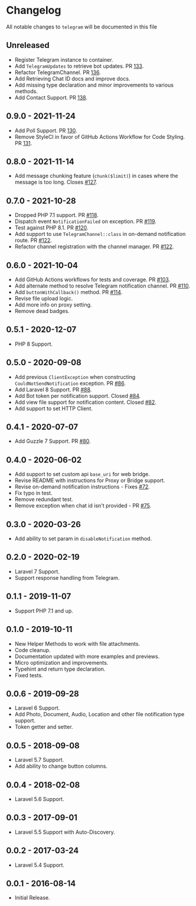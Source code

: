 # Changelog

All notable changes to `telegram` will be documented in this file

## Unreleased

- Register Telegram instance to container. 
- Add `TelegramUpdates` to retrieve bot updates. PR [133](https://github.com/laravel-notification-channels/telegram/pull/133).
- Refactor TelegramChannel. PR [136](https://github.com/laravel-notification-channels/telegram/pull/136).
- Add Retrieving Chat ID docs and improve docs.
- Add missing type declaration and minor improvements to various methods.
- Add Contact Support. PR [138](https://github.com/laravel-notification-channels/telegram/pull/138).

## 0.9.0 - 2021-11-24

- Add Poll Support. PR [130](https://github.com/laravel-notification-channels/telegram/pull/130).
- Remove StyleCI in favor of GitHub Actions Workflow for Code Styling. PR [131](https://github.com/laravel-notification-channels/telegram/pull/131).

## 0.8.0 - 2021-11-14

- Add message chunking feature (`chunk($limit)`) in cases where the message is too long. Closes [#127](https://github.com/laravel-notification-channels/telegram/issues/127).

## 0.7.0 - 2021-10-28

- Dropped PHP 7.1 support. PR [#118](https://github.com/laravel-notification-channels/telegram/pull/118).
- Dispatch event `NotificationFailed` on exception. PR [#119](https://github.com/laravel-notification-channels/telegram/pull/119).
- Test against PHP 8.1. PR [#120](https://github.com/laravel-notification-channels/telegram/pull/120).
- Add support to use `TelegramChannel::class` in on-demand notification route. PR [#122](https://github.com/laravel-notification-channels/telegram/pull/122).
- Refactor channel registration with the channel manager. PR [#122](https://github.com/laravel-notification-channels/telegram/pull/122).

## 0.6.0 - 2021-10-04

- Add GitHub Actions workflows for tests and coverage. PR [#103](https://github.com/laravel-notification-channels/telegram/pull/103).
- Add alternate method to resolve Telegram notification channel. PR [#110](https://github.com/laravel-notification-channels/telegram/pull/110).
- Add `buttonWithCallback()` method. PR [#114](https://github.com/laravel-notification-channels/telegram/pull/114).
- Revise file upload logic.
- Add more info on proxy setting.
- Remove dead badges.

## 0.5.1 - 2020-12-07

- PHP 8 Support.

## 0.5.0 - 2020-09-08

- Add previous `ClientException` when constructing `CouldNotSendNotification` exception. PR [#86](https://github.com/laravel-notification-channels/telegram/pull/86).
- Add Laravel 8 Support. PR [#88](https://github.com/laravel-notification-channels/telegram/pull/88).
- Add Bot token per notification support. Closed [#84](https://github.com/laravel-notification-channels/telegram/issues/84).
- Add view file support for notification content. Closed [#82](https://github.com/laravel-notification-channels/telegram/issues/82).
- Add support to set HTTP Client.

## 0.4.1 - 2020-07-07

- Add Guzzle 7 Support. PR [#80](https://github.com/laravel-notification-channels/telegram/pull/80).

## 0.4.0 - 2020-06-02

- Add support to set custom api `base_uri` for web bridge.
- Revise README with instructions for Proxy or Bridge support.
- Revise on-demand notification instructions - Fixes [#72](https://github.com/laravel-notification-channels/telegram/issues/72).
- Fix typo in test.
- Remove redundant test.
- Remove exception when chat id isn't provided - PR [#75](https://github.com/laravel-notification-channels/telegram/pull/75).

## 0.3.0 - 2020-03-26

- Add ability to set param in `disableNotification` method.

## 0.2.0 - 2020-02-19

- Laravel 7 Support.
- Support response handling from Telegram.

## 0.1.1 - 2019-11-07

- Support PHP 7.1 and up.

## 0.1.0 - 2019-10-11

- New Helper Methods to work with file attachments.
- Code cleanup.
- Documentation updated with more examples and previews.
- Micro optimization and improvements.
- Typehint and return type declaration.
- Fixed tests.

## 0.0.6 - 2019-09-28

- Laravel 6 Support.
- Add Photo, Document, Audio, Location and other file notification type support.
- Token getter and setter.

## 0.0.5 - 2018-09-08

- Laravel 5.7 Support.
- Add ability to change button columns.

## 0.0.4 - 2018-02-08

- Laravel 5.6 Support.

## 0.0.3 - 2017-09-01

- Laravel 5.5 Support with Auto-Discovery.

## 0.0.2 - 2017-03-24

- Laravel 5.4 Support.

## 0.0.1 - 2016-08-14

- Initial Release.
